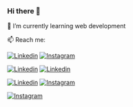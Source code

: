 ### Hi there 👋

🌱 I’m currently learning web development

📫 Reach me:

[![Linkedin](https://img.icons8.com/ios-filled/48/000000/linkedin.png)](https://www.linkedin.com/in/beatrizadm/)
[![Instagram](https://img.icons8.com/material-outlined/48/000000/instagram-new.png)](https://www.instagram.com/beatrizadm/)



[![Linkedin](https://img.icons8.com/ios-glyphs/60/000000/linkedin-circled.png)](https://www.linkedin.com/in/beatrizadm/)
[![Linkedin](https://img.icons8.com/ios-glyphs/90/000000/linkedin-circled.png)](https://www.linkedin.com/in/beatrizadm/)

[![Linkedin](https://cdn1.iconfinder.com/data/icons/Keyamoon-IcoMoon--limited/32/linkedin.png)](https://www.linkedin.com/in/beatrizadm/)
[![Instagram](https://user-images.githubusercontent.com/37448340/87267194-5a2c8c80-c49d-11ea-95a5-993860580961.png)](https://www.instagram.com/beatrizadm/)


[![Instagram](https://img.icons8.com/fluent/96/000000/instagram-new.png)](https://www.instagram.com/beatrizadm/)


<!--
**beatrizadm/beatrizadm** is a ✨ _special_ ✨ repository because its `README.md` (this file) appears on your GitHub profile.

Here are some ideas to get you started:

- 🔭 I’m currently working on ...
- 🌱 I’m currently learning ...
- 👯 I’m looking to collaborate on ...
- 🤔 I’m looking for help with ...
- 💬 Ask me about ...
- 📫 How to reach me: ...
- 😄 Pronouns: ...
- ⚡ Fun fact: ...
-->
